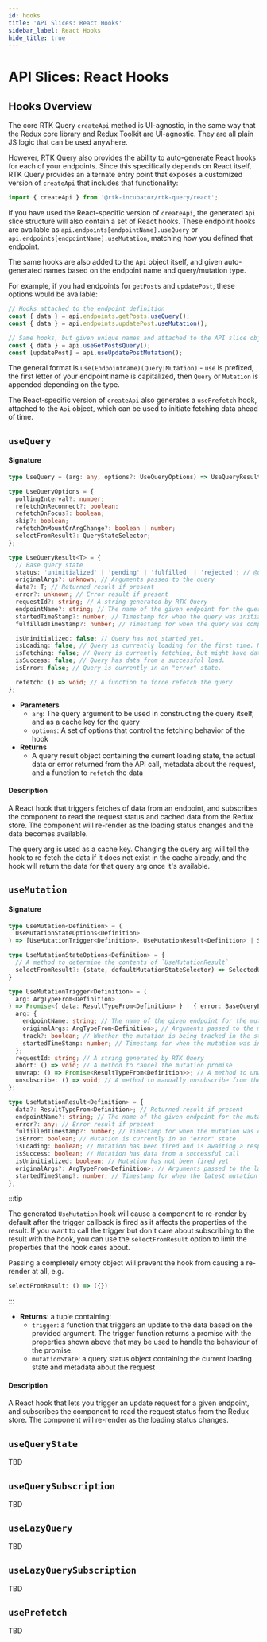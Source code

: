 ```yaml
---
id: hooks
title: 'API Slices: React Hooks'
sidebar_label: React Hooks
hide_title: true
---
```


# API Slices: React Hooks

## Hooks Overview

The core RTK Query `createApi` method is UI-agnostic, in the same way that the Redux core library and Redux Toolkit are UI-agnostic. They are all plain JS logic that can be used anywhere.

However, RTK Query also provides the ability to auto-generate React hooks for each of your endpoints. Since this specifically depends on React itself, RTK Query provides an alternate entry point that exposes a customized version of `createApi` that includes that functionality:

```js
import { createApi } from '@rtk-incubator/rtk-query/react';
```

If you have used the React-specific version of `createApi`, the generated `Api` slice structure will also contain a set of React hooks. These endpoint hooks are available as `api.endpoints[endpointName].useQuery` or `api.endpoints[endpointName].useMutation`, matching how you defined that endpoint.

The same hooks are also added to the `Api` object itself, and given auto-generated names based on the endpoint name and query/mutation type.

For example, if you had endpoints for `getPosts` and `updatePost`, these options would be available:

```ts title="Generated React Hook names"
// Hooks attached to the endpoint definition
const { data } = api.endpoints.getPosts.useQuery();
const { data } = api.endpoints.updatePost.useMutation();

// Same hooks, but given unique names and attached to the API slice object
const { data } = api.useGetPostsQuery();
const [updatePost] = api.useUpdatePostMutation();
```

The general format is `use(Endpointname)(Query|Mutation)` - `use` is prefixed, the first letter of your endpoint name is capitalized, then `Query` or `Mutation` is appended depending on the type.

The React-specific version of `createApi` also generates a `usePrefetch` hook, attached to the `Api` object, which can be used to initiate fetching data ahead of time.

## `useQuery`

#### Signature

```ts
type UseQuery = (arg: any, options?: UseQueryOptions) => UseQueryResult;

type UseQueryOptions = {
  pollingInterval?: number;
  refetchOnReconnect?: boolean;
  refetchOnFocus?: boolean;
  skip?: boolean;
  refetchOnMountOrArgChange?: boolean | number;
  selectFromResult?: QueryStateSelector;
};

type UseQueryResult<T> = {
  // Base query state
  status: 'uninitialized' | 'pending' | 'fulfilled' | 'rejected'; // @deprecated - A string describing the query state
  originalArgs?: unknown; // Arguments passed to the query
  data?: T; // Returned result if present
  error?: unknown; // Error result if present
  requestId?: string; // A string generated by RTK Query
  endpointName?: string; // The name of the given endpoint for the query
  startedTimeStamp?: number; // Timestamp for when the query was initiated
  fulfilledTimeStamp?: number; // Timestamp for when the query was completed

  isUninitialized: false; // Query has not started yet.
  isLoading: false; // Query is currently loading for the first time. No data yet.
  isFetching: false; // Query is currently fetching, but might have data from an earlier request.
  isSuccess: false; // Query has data from a successful load.
  isError: false; // Query is currently in an "error" state.

  refetch: () => void; // A function to force refetch the query
};
```

- **Parameters**
  - `arg`: The query argument to be used in constructing the query itself, and as a cache key for the query
  - `options`: A set of options that control the fetching behavior of the hook
- **Returns**
  - A query result object containing the current loading state, the actual data or error returned from the API call, metadata about the request, and a function to `refetch` the data

#### Description

A React hook that triggers fetches of data from an endpoint, and subscribes the component to read the request status and cached data from the Redux store. The component will re-render as the loading status changes and the data becomes available.

The query arg is used as a cache key. Changing the query arg will tell the hook to re-fetch the data if it does not exist in the cache already, and the hook will return the data for that query arg once it's available.

## `useMutation`

#### Signature

```ts
type UseMutation<Definition> = (
  UseMutationStateOptions<Definition>
) => [UseMutationTrigger<Definition>, UseMutationResult<Definition> | SelectedUseMutationResult];

type UseMutationStateOptions<Definition> = {
  // A method to determine the contents of `UseMutationResult`
  selectFromResult?: (state, defaultMutationStateSelector) => SelectedUseMutationResult extends Record<string, any>
}

type UseMutationTrigger<Definition> = (
  arg: ArgTypeFrom<Definition>
) => Promise<{ data: ResultTypeFrom<Definition> } | { error: BaseQueryError | SerializedError }> & {
  arg: {
    endpointName: string; // The name of the given endpoint for the mutation
    originalArgs: ArgTypeFrom<Definition>; // Arguments passed to the mutation
    track?: boolean; // Whether the mutation is being tracked in the store
    startedTimeStamp: number; // Timestamp for when the mutation was initiated
  };
  requestId: string; // A string generated by RTK Query
  abort: () => void; // A method to cancel the mutation promise
  unwrap: () => Promise<ResultTypeFrom<Definition>>; // A method to unwrap the mutation call and provide the raw response/error
  unsubscribe: () => void; // A method to manually unsubscribe from the mutation call
};

type UseMutationResult<Definition> = {
  data?: ResultTypeFrom<Definition>; // Returned result if present
  endpointName?: string; // The name of the given endpoint for the mutation
  error?: any; // Error result if present
  fulfilledTimestamp?: number; // Timestamp for when the mutation was completed
  isError: boolean; // Mutation is currently in an "error" state
  isLoading: boolean; // Mutation has been fired and is awaiting a response
  isSuccess: boolean; // Mutation has data from a successful call
  isUninitialized: boolean; // Mutation has not been fired yet
  originalArgs?: ArgTypeFrom<Definition>; // Arguments passed to the latest mutation call
  startedTimeStamp?: number; // Timestamp for when the latest mutation was initiated
};
```

:::tip

The generated `UseMutation` hook will cause a component to re-render by default after the trigger callback is fired as it affects the properties of the result. If you want to call the trigger but don't care about subscribing to the result with the hook, you can use the `selectFromResult` option to limit the properties that the hook cares about.

Passing a completely empty object will prevent the hook from causing a re-render at all, e.g.
```ts
selectFromResult: () => ({})
```
:::

- **Returns**: a tuple containing:
  - `trigger`: a function that triggers an update to the data based on the provided argument. The trigger function returns a promise with the properties shown above that may be used to handle the behaviour of the promise.
  - `mutationState`: a query status object containing the current loading state and metadata about the request

#### Description

A React hook that lets you trigger an update request for a given endpoint, and subscribes the component to read the request status from the Redux store. The component will re-render as the loading status changes.

## `useQueryState`

TBD

## `useQuerySubscription`

TBD

## `useLazyQuery`

TBD

## `useLazyQuerySubscription`

TBD

## `usePrefetch`

TBD
